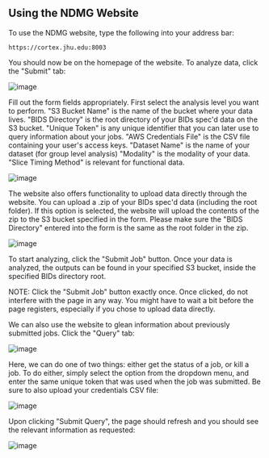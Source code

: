 ## Using the NDMG Website

To use the NDMG website, type the following into your address bar:

```
https://cortex.jhu.edu:8003
```

You should now be on the homepage of the website. To analyze data, click the "Submit" tab:

![image]()

Fill out the form fields appropriately. 
First select the analysis level you want to perform.
"S3 Bucket Name" is the name of the bucket where your data lives.
"BIDS Directory" is the root directory of your BIDs spec'd data on the S3 bucket.
"Unique Token" is any unique identifier that you can later use to query information about your jobs.
"AWS Credentials File" is the CSV file containing your user's access keys.
"Dataset Name" is the name of your dataset (for group level analysis)
"Modality" is the modality of your data.
"Slice Timing Method" is relevant for functional data.

![image]()

The website also offers functionality to upload data directly through the website. You can upload a .zip of your BIDs spec'd data (including the root folder).
If this option is selected, the website will upload the contents of the zip to the S3 bucket specified in the form. Please make sure the "BIDS Directory" entered
into the form is the same as the root folder in the zip.

![image]()

To start analyzing, click the "Submit Job" button. Once your data is analyzed, the outputs can be found in your specified S3 bucket, inside the specified BIDs directory root.

NOTE: Click the "Submit Job" button exactly once. Once clicked, do not interfere with the page in any way. You might have to wait a bit before the page registers, especially if you chose to upload data directly.



We can also use the website to glean information about previously submitted jobs. Click the "Query" tab:

![image]()

Here, we can do one of two things: either get the status of a job, or kill a job. To do either, simply select the option from the dropdown menu, and enter the same unique token that was used when the job was submitted. Be sure to also upload your credentials CSV file:

![image]()

Upon clicking "Submit Query", the page should refresh and you should see the relevant information as requested:

![image]()



